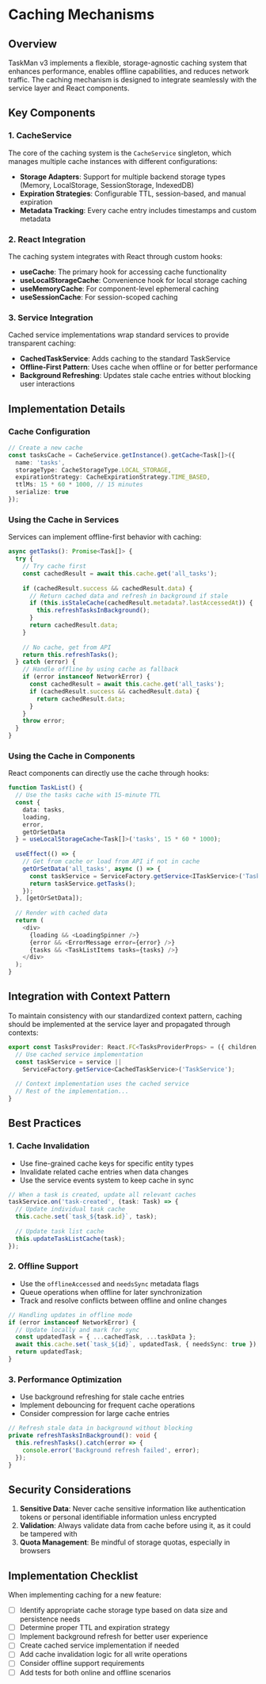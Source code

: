 # Caching Mechanisms

## Overview

TaskMan v3 implements a flexible, storage-agnostic caching system that enhances performance, enables offline capabilities, and reduces network traffic. The caching mechanism is designed to integrate seamlessly with the service layer and React components.

## Key Components

### 1. CacheService

The core of the caching system is the `CacheService` singleton, which manages multiple cache instances with different configurations:

- **Storage Adapters**: Support for multiple backend storage types (Memory, LocalStorage, SessionStorage, IndexedDB)
- **Expiration Strategies**: Configurable TTL, session-based, and manual expiration
- **Metadata Tracking**: Every cache entry includes timestamps and custom metadata

### 2. React Integration

The caching system integrates with React through custom hooks:

- **useCache**: The primary hook for accessing cache functionality
- **useLocalStorageCache**: Convenience hook for local storage caching
- **useMemoryCache**: For component-level ephemeral caching
- **useSessionCache**: For session-scoped caching

### 3. Service Integration

Cached service implementations wrap standard services to provide transparent caching:

- **CachedTaskService**: Adds caching to the standard TaskService
- **Offline-First Pattern**: Uses cache when offline or for better performance
- **Background Refreshing**: Updates stale cache entries without blocking user interactions

## Implementation Details

### Cache Configuration

```typescript
// Create a new cache
const tasksCache = CacheService.getInstance().getCache<Task[]>({
  name: 'tasks',
  storageType: CacheStorageType.LOCAL_STORAGE,
  expirationStrategy: CacheExpirationStrategy.TIME_BASED,
  ttlMs: 15 * 60 * 1000, // 15 minutes
  serialize: true
});
```

### Using the Cache in Services

Services can implement offline-first behavior with caching:

```typescript
async getTasks(): Promise<Task[]> {
  try {
    // Try cache first
    const cachedResult = await this.cache.get('all_tasks');
    
    if (cachedResult.success && cachedResult.data) {
      // Return cached data and refresh in background if stale
      if (this.isStaleCache(cachedResult.metadata?.lastAccessedAt)) {
        this.refreshTasksInBackground();
      }
      return cachedResult.data;
    }
    
    // No cache, get from API
    return this.refreshTasks();
  } catch (error) {
    // Handle offline by using cache as fallback
    if (error instanceof NetworkError) {
      const cachedResult = await this.cache.get('all_tasks');
      if (cachedResult.success && cachedResult.data) {
        return cachedResult.data;
      }
    }
    throw error;
  }
}
```

### Using the Cache in Components

React components can directly use the cache through hooks:

```typescript
function TaskList() {
  // Use the tasks cache with 15-minute TTL
  const { 
    data: tasks, 
    loading, 
    error,
    getOrSetData
  } = useLocalStorageCache<Task[]>('tasks', 15 * 60 * 1000);
  
  useEffect(() => {
    // Get from cache or load from API if not in cache
    getOrSetData('all_tasks', async () => {
      const taskService = ServiceFactory.getService<ITaskService>('TaskService');
      return taskService.getTasks();
    });
  }, [getOrSetData]);
  
  // Render with cached data
  return (
    <div>
      {loading && <LoadingSpinner />}
      {error && <ErrorMessage error={error} />}
      {tasks && <TaskListItems tasks={tasks} />}
    </div>
  );
}
```

## Integration with Context Pattern

To maintain consistency with our standardized context pattern, caching should be implemented at the service layer and propagated through contexts:

```typescript
export const TasksProvider: React.FC<TasksProviderProps> = ({ children, service }) => {
  // Use cached service implementation
  const taskService = service || 
    ServiceFactory.getService<CachedTaskService>('TaskService');
  
  // Context implementation uses the cached service
  // Rest of the implementation...
}
```

## Best Practices

### 1. Cache Invalidation

- Use fine-grained cache keys for specific entity types
- Invalidate related cache entries when data changes
- Use the service events system to keep cache in sync

```typescript
// When a task is created, update all relevant caches
taskService.on('task-created', (task: Task) => {
  // Update individual task cache
  this.cache.set(`task_${task.id}`, task);
  
  // Update task list cache
  this.updateTaskListCache(task);
});
```

### 2. Offline Support

- Use the `offlineAccessed` and `needsSync` metadata flags
- Queue operations when offline for later synchronization
- Track and resolve conflicts between offline and online changes

```typescript
// Handling updates in offline mode
if (error instanceof NetworkError) {
  // Update locally and mark for sync
  const updatedTask = { ...cachedTask, ...taskData };
  await this.cache.set(`task_${id}`, updatedTask, { needsSync: true });
  return updatedTask;
}
```

### 3. Performance Optimization

- Use background refreshing for stale cache entries
- Implement debouncing for frequent cache operations
- Consider compression for large cache entries

```typescript
// Refresh stale data in background without blocking
private refreshTasksInBackground(): void {
  this.refreshTasks().catch(error => {
    console.error('Background refresh failed', error);
  });
}
```

## Security Considerations

1. **Sensitive Data**: Never cache sensitive information like authentication tokens or personal identifiable information unless encrypted
2. **Validation**: Always validate data from cache before using it, as it could be tampered with
3. **Quota Management**: Be mindful of storage quotas, especially in browsers

## Implementation Checklist

When implementing caching for a new feature:

- [ ] Identify appropriate cache storage type based on data size and persistence needs
- [ ] Determine proper TTL and expiration strategy
- [ ] Implement background refresh for better user experience
- [ ] Create cached service implementation if needed
- [ ] Add cache invalidation logic for all write operations
- [ ] Consider offline support requirements
- [ ] Add tests for both online and offline scenarios
